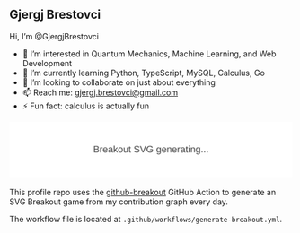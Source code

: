 ## Gjergj Brestovci

Hi, I’m @GjergjBrestovci

- 👀 I’m interested in Quantum Mechanics, Machine Learning, and Web Development
- 🌱 I’m currently learning Python, TypeScript, MySQL, Calculus, Go
- 💞️ I’m looking to collaborate on just about everything
- 📫 Reach me: gjergj.brestovci@gmail.com
- ⚡ Fun fact: calculus is actually fun

<picture>
  <source media="(prefers-color-scheme: dark)" srcset="images/breakout-dark.svg" />
  <source media="(prefers-color-scheme: light)" srcset="images/breakout-light.svg" />
  <img alt="Breakout Game" src="images/breakout-light.svg" />
</picture>

This profile repo uses the [github-breakout](https://github.com/cyprieng/github-breakout) GitHub Action to generate an SVG Breakout game from my contribution graph every day.

The workflow file is located at `.github/workflows/generate-breakout.yml`.

<!---
GjergjBrestovci/GjergjBrestovci is a ✨ special ✨ repository because its `README.md` (this file) appears on your GitHub profile.
You can click the Preview link to take a look at your changes.
-->
